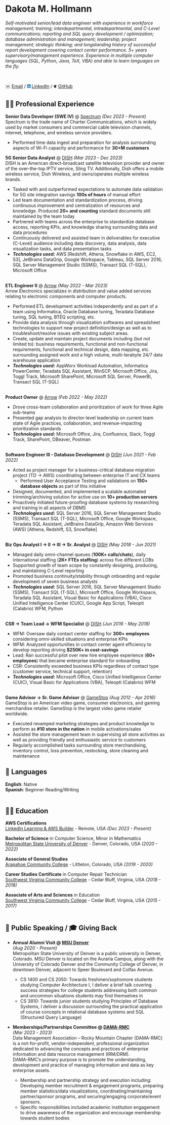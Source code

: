 # Dakota M. Hollmann

_Self-motivated senior/lead data engineer with experience in workforce management; training; interdepartmental, intradepartmental, and C-Level communications; reporting and SQL query development / optimization; database administration and management; leadership; project management; strategic thinking; and longstanding history of successful report development covering contact center performance. 5+ years supervisory/management experience. Experience in multiple computer languages (SQL, Python, Java, TeX, VBA) and able to learn languages on the fly._

<br>

✉️ [Email](mailto:dakotamiller723@gmail.com) / ![](images/linkedin.png) [LinkedIn](https://www.linkedin.com/in/dakota-hollmann-/) / ![](images/github.png) [GitHub](https://github.com/dmill166)

## 👨‍💻 Professional Experience

**Senior Data Developer (SWE IV)** @ [Spectrum](https://www.spectrum.com/) _(Dec 2023 - Present)_ <br>
Spectrum is the trade name of Charter Communications, which is widely used by market consumers and commercial cable television channels, internet, telephone, and wireless service providers.
- Performed time data ingest and preparation for analysis surrounding aspects of Wi-Fi capacity and performance for **30+M customers**

**5G Senior Data Analyst** @ [DISH](https://www.dish.com) _(Mar 2023 - Dec 2023)_ <br>
DISH is an American direct-broadcast satellite television provider and owner of the over-the-top IPTV service, Sling TV. Additionally, Dish offers a mobile wireless service, Dish Wireless, and owns/operates multiple wireless brands.
- Tasked with and outperformed expectations to automate data validation for 5G site integration savings **100s of hours** of manual effort
- Led team documentation and standardization process, driving continuous improvement and centralization of resources and knowledge. Produced **20+ and counting** standard documents still maintained by the team today
- Partnered with teams across the enterprise to standardize database access, reporting KPIs, and knowledge sharing surrounding data and data procedures
- Continuously delivered and assisted team in deliverables for executive (C-Level) audience including data discovery, data analysis,  data visualization tasks, and data presentation tasks
- **_Technologies used:_** AWS [Redshift, Athena, Snowflake in AWS, EC2, S3], JetBrains DataGrip, Google Workspace, Tableau, 
SQL Server 2016, SQL Server Management Studio (SSMS), Transact SQL (T-SQL), Microsoft Office
<br><br>

**ETL Engineer II** @ [Arrow](https://www.arrow.com/) _(May 2022 - Mar 2023)_ <br>
Arrow Electronics specializes in distribution and value added services relating to electronic components and computer products.
- Performed ETL development activities independently and as part of a team using Informatica, Oracle Database tuning, Teradata Database tuning, SQL tuning, BTEQ scripting, etc.
- Provide data analysis through visualization softwares and spreadsheet technologies to support new project definition/design as well as to troubleshoot/resolve issues with existing subject areas.
- Create, update and maintain project documents including (but not limited to): business requirements, functional and non-functional requirements, functional and technical design, data mapping, etc. surrounding assigned work and a high volume, multi-terabyte 24/7 data warehouse application
- **_Technologies used:_** AppWorx Workload Automation, Informatica PowerCenter, Teradata SQL Assistant, WinSCP, Microsoft Office, Jira, Toggl Track, Microsoft SharePoint, Microsoft SQL Server, PowerBI, Transact SQL (T-SQL)
<br><br>

**Product Owner** @ [Arrow](https://www.arrow.com/) _(Feb 2022 - May 2022)_ <br>
  - Drove cross-team collaboration and prioritization of work for three Agile sub-teams
  - Presented gap analysis to director-level leadership on current team state of Agile practices, collaboration, and revenue-impacting prioritization standards
  - **_Technologies used:_** Microsoft Office, Jira, Confluence, Slack, Toggl Track, SharePoint,  DBeaver, Postman
<br><br>

**Software Engineer III - Database Development** @ [DISH](https://www.dish.com) _(Jun 2021 - Feb 2022)_ <br>
- Acted as project manager for a business-critical database migration project (TD → AWS) coordinating between enterprise IT and CX teams
  - Performed User Acceptance Testing and validations on **150+ database objects** as part of this initiative
- Designed, documented, and implemented a scalable automated trimming/archiving solution for active use on **10+ production servers**
- Proactively initiated future-proofing database systems by researching and training in all aspects of DBMS
- **_Technologies used:_** SQL Server 2016, SQL Server Management Studio (SSMS), Transact SQL (T-SQL), Microsoft Office, Google Workspace, Teradata SQL Assistant, JetBrains DataGrip, Amazon Web Services (AWS) [Athena, Redshift, S3, Snowflake]
<br><br>

**Biz Ops Analyst I → II → III → Sr. Analyst** @ [DISH](https://www.dish.com) _(May 2018 - Jun 2021)_ <br>
- Managed daily omni-channel queues (**100K+ calls/chats**), daily international staffing (**2K+ FTEs staffing**) across five different LOBs
- Supported growth of team scope by constantly designing, producing, and maintaining C-Level reporting
- Promoted business continuity/stability through onboarding and regular development of seven business analysts
- **_Technologies used:_** SQL Server 2016, SQL Server Management Studio (SSMS), Transact SQL (T-SQL), Microsoft Office, Google Workspace, Teradata SQL Assistant, Visual Basic for Applications (VBA), Cisco Unified Intelligence Center (CUIC), Google App Script, Teleopti (Calabrio) WFM, Python
    <br><br>

**CSR → Team Lead → WFM Specialist** @ [DISH](https://www.dish.com) _(Jun 2016 - May 2018)_ <br>
- WFM: Oversaw daily contact center staffing for **300+ employees** considering omni-skilled situations and enterprise KPIs
- WFM: Analyzed opportunities in contact center agent efficiency to develop reporting driving **$250K+ in cost-savings**
- Lead: Ran successful pilot over new hire employee experience (**60+ employees**) that became enterprise standard for onboarding
- CSR: Consistently exceeded business KPIs regardless of contact type (customer service, technical support, retention)
- **_Technologies used:_** Microsoft Office, Cisco Unified Intelligence Center (CUIC), Visual Basic for Applications (VBA), Teleopti (Calabrio) WFM
  <br><br>

**Game Advisor → Sr. Game Advisor** @ [GameStop](https://www.gamestop.com/) _(Aug 2012 - Apr 2016)_ <br>
GameStop is an American video game, consumer electronics, and gaming merchandise retailer. GameStop is the largest video game retailer worldwide.
- Executed revamped marketing strategies and product knowledge to perform as **#10 store in the nation** in mobile activations/sales
- Assisted the store management team in supervising all store activities as well as providing friendly and enthusiastic service to customers
- Regularly accomplished tasks surrounding store merchandising, inventory control, loss prevention, restocking, store cleaning and maintenance

## 💬 Languages

**English**: Native <br>
**Spanish**: Beginner Reading/Writing
<br><br>

## 👨‍🎓 Education

**AWS Certifications** <br>
[LinkedIn Learning & AWS Builder](https://aws.amazon.com/certification/certified-cloud-practitioner/) - Remote, USA _(Dec 2023 - Present)_

**Bachelor of Science** in Computer Science, Minor in Mathematics<br>
[Metropolitan State University of Denver](https://www.msudenver.edu/computer-sciences/computer-science-major-bs/) - Denver, Colorado, USA _(2020 - 2022)_

**Associate of General Studies**<br>
[Arapahoe Community College](https://www.arapahoe.edu/academics-programs/degrees-certificates/associate-general-studies#:~:text=To%20earn%20an%20AGS%20degree,arts%2C%20humanities%2C%20and%20sciences.) - Littleton, Colorado, USA _(2019 - 2020)_

**Career Studies Certificate** in Computer Repair Technician<br>
[Southwest Virginia Community College](https://catalog.sw.edu/preview_program.php?catoid=5&poid=507&returnto=269) - Cedar Bluff, Virginia, USA _(2018 - 2018)_

**Associate of Arts and Sciences** in Education<br>
[Southwest Virginia Community College](https://sw.edu/education-associate-of-arts-and-sciences/) - Cedar Bluff, Virginia, USA _(2015 - 2017)_
<br><br>
  

## 🎤 Public Speaking / 🎓 Giving Back

- **Annual Alumni Visit @ [MSU Denver](https://www.msudenver.edu/)** <br>_(Aug 2020 - Present)_ <br>
Metropolitan State University of Denver is a public university in Denver, Colorado. MSU Denver is located on the Auraria Campus, along with the University of Colorado Denver and the Community College of Denver, in downtown Denver, adjacent to Speer Boulevard and Colfax Avenue.
  - CS 1400 and CS 2050: Towards freshmen/sophomore students studying Computer Architecture I, I deliver a brief talk covering success strategies for college students addressing both common and uncommon situations students may find themselves in
  - CS 3810: Towards junior students studying Principles of Database Systems, I deliver a discussion surrounding the practical application of course concepts in relational database systems and SQL (Structured Query Language)

- **Memberships/Partnerships Committee @ [DAMA-RMC](https://damarmc.org/)** <br>_(Mar 2023 - 2023)_ <br>
Data Management Association – Rocky Mountain Chapter (DAMA-RMC) is a not-for-profit, vendor-independent, professional organization dedicated to advancing the concepts and practices of enterprise information and data resource management (IRM/DRM).<br>
DAMA-RMC’s primary purpose is to promote the understanding, development and practice of managing information and data as key enterprise assets.<br>
  - Membership and partnership strategy and execution including: Developing member recruitment & engagement programs, preparing member statistics/data visualizations, coordinating/maintaining partner/sponsor programs, and securing/engaging corporate/event sponsors.
  - Specific responsibilities included academic institution engagement to drive awareness of the organization and encourage membership towards student bodies
